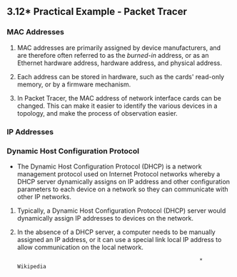 ## 3.12* Practical Example - Packet Tracer


### MAC Addresses

1. MAC addresses are primarily assigned by device manufacturers, and are
   therefore often referred to as the _burned-in_ address, or as an Ethernet
   hardware address, hardware address, and physical address.

2. Each address can be stored in hardware, such as the cards' read-only memory,
   or by a firmware mechanism.

3. In Packet Tracer, the MAC address of network interface cards can be changed.
   This can make it easier to identify the various devices in a topology, and
   make the process of observation easier.


### IP Addresses

### Dynamic Host Configuration Protocol

- The Dynamic Host Configuration Protocol (DHCP) is a network management
  protocol used on Internet Protocol networks whereby a DHCP server dynamically
  assigns on IP address and other configuration parameters to each device on a
  network so they can communicate with other IP networks.


1. Typically, a Dynamic Host Configuration Protocol (DHCP) server would
   dynamically assign IP addresses to devices on the network.

2. In the absence of a DHCP server, a computer needs to be manually assigned an
   IP address, or it can use a special link local IP address to allow
   communication on the local network.

                                                                * Wikipedia

